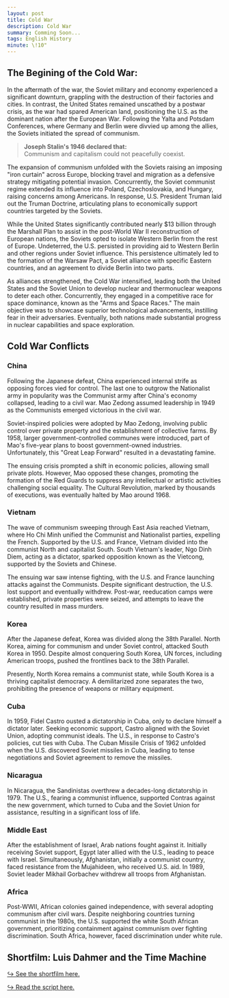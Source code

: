 ```yaml
---
layout: post
title: Cold War
description: Cold War
summary: Comming Soon...
tags: English History
minute: \!10"
---
```


## The Begining of the Cold War:

In the aftermath of the war, the Soviet military and economy experienced a significant downturn, grappling with the destruction of their factories and cities. In contrast, the United States remained unscathed by a postwar crisis, as the war had spared American land, positioning the U.S. as the dominant nation after the European War. Following the Yalta and Potsdam Conferences, where Germany and Berlin were divvied up among the allies, the Soviets initiated the spread of communism.

> **Joseph Stalin's 1946 declared that:**\
> Communism and capitalism could not peacefully coexist.

The expansion of communism unfolded with the Soviets raising an imposing "iron curtain" across Europe, blocking travel and migration as a defensive strategy mitigating potential invasion. Concurrently, the Soviet communist regime extended its influence into Poland, Czechoslovakia, and Hungary, raising concerns among Americans. In response, U.S. President Truman laid out the Truman Doctrine, articulating plans to economically support countries targeted by the Soviets.

While the United States significantly contributed nearly $13 billion through the Marshall Plan to assist in the post-World War II reconstruction of European nations, the Soviets opted to isolate Western Berlin from the rest of Europe. Undeterred, the U.S. persisted in providing aid to Western Berlin and other regions under Soviet influence. This persistence ultimately led to the formation of the Warsaw Pact, a Soviet alliance with specific Eastern countries, and an agreement to divide Berlin into two parts.

As alliances strengthened, the Cold War intensified, leading both the United States and the Soviet Union to develop nuclear and thermonuclear weapons to deter each other. Concurrently, they engaged in a competitive race for space dominance, known as the "Arms and Space Races." The main objective was to showcase superior technological advancements, instilling fear in their adversaries. Eventually, both nations made substantial progress in nuclear capabilities and space exploration.

## Cold War Conflicts

### China

Following the Japanese defeat, China experienced internal strife as opposing forces vied for control. The last one to outgrow the Nationalist army in popularity was the Communist army after China's economy collapsed, leading to a civil war. Mao Zedong assumed leadership in 1949 as the Communists emerged victorious in the civil war.

Soviet-inspired policies were adopted by Mao Zedong, involving public control over private property and the establishment of collective farms. By 1958, larger government-controlled communes were introduced, part of Mao's five-year plans to boost government-owned industries. Unfortunately, this "Great Leap Forward" resulted in a devastating famine.

The ensuing crisis prompted a shift in economic policies, allowing small private plots. However, Mao opposed these changes, promoting the formation of the Red Guards to suppress any intellectual or artistic activities challenging social equality. The Cultural Revolution, marked by thousands of executions, was eventually halted by Mao around 1968.

### Vietnam

The wave of communism sweeping through East Asia reached Vietnam, where Ho Chi Minh unified the Communist and Nationalist parties, expelling the French. Supported by the U.S. and France, Vietnam divided into the communist North and capitalist South. South Vietnam's leader, Ngo Dinh Diem, acting as a dictator, sparked opposition known as the Vietcong, supported by the Soviets and Chinese.

The ensuing war saw intense fighting, with the U.S. and France launching attacks against the Communists. Despite significant destruction, the U.S. lost support and eventually withdrew. Post-war, reeducation camps were established, private properties were seized, and attempts to leave the country resulted in mass murders.

### Korea

After the Japanese defeat, Korea was divided along the 38th Parallel. North Korea, aiming for communism and under Soviet control, attacked South Korea in 1950. Despite almost conquering South Korea, UN forces, including American troops, pushed the frontlines back to the 38th Parallel.

Presently, North Korea remains a communist state, while South Korea is a thriving capitalist democracy. A demilitarized zone separates the two, prohibiting the presence of weapons or military equipment.

### Cuba

In 1959, Fidel Castro ousted a dictatorship in Cuba, only to declare himself a dictator later. Seeking economic support, Castro aligned with the Soviet Union, adopting communist ideals. The U.S., in response to Castro's policies, cut ties with Cuba. The Cuban Missile Crisis of 1962 unfolded when the U.S. discovered Soviet missiles in Cuba, leading to tense negotiations and Soviet agreement to remove the missiles.

### Nicaragua

In Nicaragua, the Sandinistas overthrew a decades-long dictatorship in 1979. The U.S., fearing a communist influence, supported Contras against the new government, which turned to Cuba and the Soviet Union for assistance, resulting in a significant loss of life.

### Middle East

After the establishment of Israel, Arab nations fought against it. Initially receiving Soviet support, Egypt later allied with the U.S., leading to peace with Israel. Simultaneously, Afghanistan, initially a communist country, faced resistance from the Mujahideen, who received U.S. aid. In 1989, Soviet leader Mikhail Gorbachev withdrew all troops from Afghanistan.

### Africa

Post-WWII, African colonies gained independence, with several adopting communism after civil wars. Despite neighboring countries turning communist in the 1980s, the U.S. supported the white South African government, prioritizing containment against communism over fighting discrimination. South Africa, however, faced discrimination under white rule.

## Shortfilm: Luis Dahmer and the Time Machine

[↪ See the shortfilm here.](https://docs.google.com/presentation/d/1BO6yGxw_oS_g-zPiZHPendXRCkWhghLS16G4IV9zvp0/edit?usp=sharing)

[↪ Read the script here.](https://docs.google.com/document/d/1iJ-Bdz__FOOT235SJ50qwTHBkzG8t2ozMfNj3Sbg0yU/edit?usp=sharing)

<!--End of file-->
